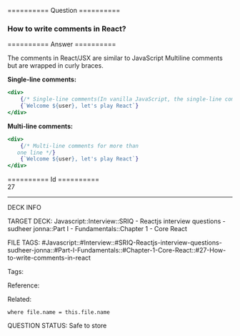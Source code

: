 ========== Question ==========  

### How to write comments in React?  

========== Answer ==========  

The comments in React/JSX are similar to JavaScript Multiline comments but are wrapped in curly braces.

**Single-line comments:**

```jsx
<div>
    {/* Single-line comments(In vanilla JavaScript, the single-line comments are represented by double slash(//)) */}
    {`Welcome ${user}, let's play React`}
</div>
```

**Multi-line comments:**

```jsx
<div>
    {/* Multi-line comments for more than
   one line */}
    {`Welcome ${user}, let's play React`}
</div>
```

========== Id ==========  
27

---

DECK INFO

TARGET DECK: Javascript::Interview::SRIQ - Reactjs interview questions - sudheer jonna::Part I - Fundamentals::Chapter 1 - Core React

FILE TAGS: #Javascript::#Interview::#SRIQ-Reactjs-interview-questions-sudheer-jonna::#Part-I-Fundamentals::#Chapter-1-Core-React::#27-How-to-write-comments-in-react

Tags:

Reference:

Related:

```dataview
where file.name = this.file.name
```
QUESTION STATUS: Safe to store
